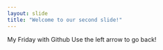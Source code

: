 ```yaml
---
layout: slide
title: "Welcome to our second slide!"
---
```

My Friday with Github
Use the left arrow to go back!
